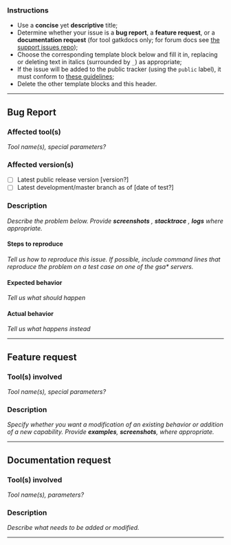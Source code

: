 ### Instructions

- Use a **concise** yet **descriptive** title;
- Determine whether your issue is a **bug report**, a **feature request**, or a **documentation request** (for tool gatkdocs only; for forum docs see [the support issues repo](https://github.com/broadinstitute/dsde-docs/issues));
- Choose the corresponding template block below and fill it in, replacing or deleting text in italics (surrounded by `_`) as appropriate;
- If the issue will be added to the public tracker (using the `public` label), it must conform to [these guidelines](http://gatkforums.broadinstitute.org/dsde/discussion/6801/guidelines-for-tagging-issues-with-the-public-tag#latest);
- Delete the other template blocks and this header.

----

## Bug Report

### Affected tool(s)
_Tool name(s), special parameters?_

### Affected version(s)
- [ ] Latest public release version [version?]
- [ ] Latest development/master branch as of [date of test?]

### Description 
_Describe the problem below. Provide **screenshots** , **stacktrace** , **logs** where appropriate._

#### Steps to reproduce
_Tell us how to reproduce this issue. If possible, include command lines that reproduce the problem on a test case on one of the gsa* servers._

#### Expected behavior
_Tell us what should happen_

#### Actual behavior
_Tell us what happens instead_

----

## Feature request

### Tool(s) involved
_Tool name(s), special parameters?_

### Description
_Specify whether you want a modification of an existing behavior or addition of a new capability._
_Provide **examples**, **screenshots**, where appropriate._

----

## Documentation request

### Tool(s) involved
_Tool name(s), parameters?_

### Description 
_Describe what needs to be added or modified._

----
